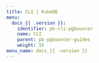 ```yaml
---
title: CLI | KubeDB
menu:
  docs_{{ .version }}:
    identifier: pb-cli-pgbouncer
    name: CLI
    parent: pb-pgbouncer-guides
    weight: 55
menu_name: docs_{{ .version }}
---
```

